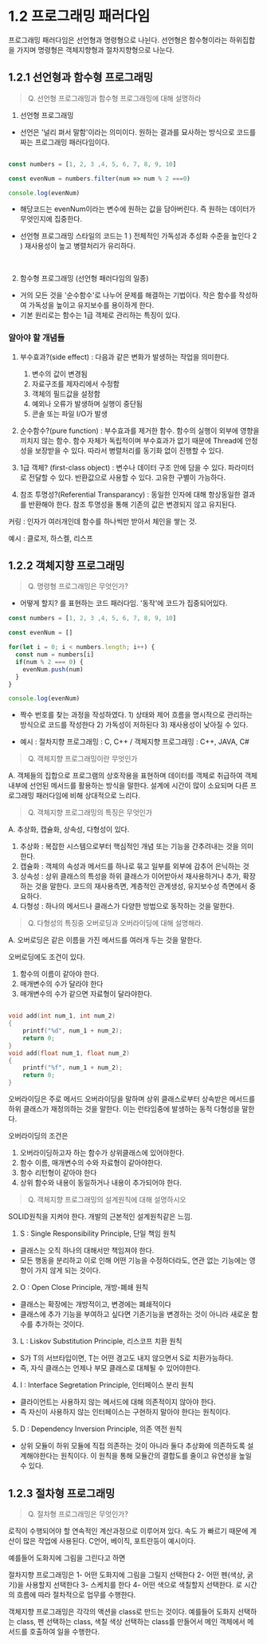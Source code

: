 # 1.2 프로그래밍 패러다임 

프로그래밍 패러다임은 선언형과 명령형으로 나뉜다. 선언형은 함수형이라는 하위집합을 가지며 명령형은 객체지향형과 절차지향형으로 나눈다. 

## 1.2.1 선언형과 함수형 프로그래밍

> Q. 선언형 프로그래밍과 함수형 프로그래밍에 대해 설명하라

1. 선언형 프로그래밍
- 선언은 '널리 펴서 말함'이라는 의미이다. 원하는 결과를 묘사하는 방식으로 코드를 짜는 프로그래밍 패러다임이다. 


```js

const numbers = [1, 2, 3 ,4, 5, 6, 7, 8, 9, 10]

const evenNum = numbers.filter(num => num % 2 ===0)

console.log(evenNum)
```

- 해당코드는 evenNum이라는 변수에 원하는 값을 담아버린다. 즉 원하는 데이터가 무엇인지에 집중한다. 

- 선언형 프로그래밍 스타일의 코드는 1 ) 전체적인 가독성과 추성화 수준을 높인다 2 ) 재사용성이 높고 병렬처리가 유리하다.


<br>

2. 함수형 프로그래밍 (선언형 패러다임의 일종)

- 거의 모든 것을 '순수함수'로 나누어 문제를 해결하는 기법이다. 작은 함수를 작성하여 가독성을 높이고 유지보수를 용이하게 한다. 
- 기본 원리로는 함수는 1급 객체로 관리하는 특징이 있다. 

### 알아야 할 개념들 

1. 부수효과?(side effect) : 다음과 같은 변화가 발생하는 작업을 의미한다.

   1. 변수의 값이 변경됨
   2. 자료구조를 제자리에서 수정함
   3. 객체의 필드값을 설정함
   4. 예외나 오류가 발생하며 실행이 중단됨
   5. 콘솔 또는 파일 I/O가 발생 

2. 순수함수?(pure function) : 부수효과를 제거한 함수. 함수의 실행이 외부에 영향을 끼치지 않는 함수.  함수 자체가 독립적이며 부수효과가 없기 때문에 Thread에 안정성을 보장받을 수 있다. 따라서 병렬처리를 동기화 없이 진행할 수 있다. 

3. 1급 객체? (first-class object) : 변수나 데이터 구조 안에 담을 수 있다. 파라미터로 전달할 수 있다. 반환값으로 사용할 수 있다. 고유한 구별이 가능하다. 

4. 참조 투명성?(Referential Transparancy) : 동일한 인자에 대해 항상동일한 결과를 반환해야 한다. 참조 투명성을 통해 기존의 값은 변경되지 않고 유지된다. 

커링 : 인자가 여러개인데 함수를 하나씩만 받아서 체인을 쌓는 것. 

예시 : 클로저, 하스켈, 리스프 



## 1.2.2 객체지향 프로그래밍


> Q. 명령형 프로그래밍은 무엇인가? 

- 어떻게 할지? 를 표현하는 코드 패러다임. '동작'에 코드가 집중되어있다. 

```js
const numbers = [1, 2, 3 ,4, 5, 6, 7, 8, 9, 10]

const evenNum = []

for(let i = 0; i < numbers.length; i++) {
  const num = numbers[i]
  if(num % 2 === 0) {
    evenNum.push(num)
  }
}

console.log(evenNum)

```

- 짝수 번호를 찾는 과정을 작성하였다. 1) 상태와 제어 흐름을 명시적으로 관리하는 방식으로 코드를 작성한다 2) 가독성이 저하된다 3) 재사용성이 낮아질 수 있다. 


- 예시 : 절차지향 프로그래밍 : C, C++ / 객체지향 프로그래밍 : C++, JAVA, C#



> Q. 객체지향 프로그래밍이란 무엇인가

A. 객체들의 집합으로 프로그램의 상호작용을 표현하며 데이터를 객체로 취급하여 객체 내부에 선언된 메서드를 활용하는 방식을 말한다. 설계에 시간이 많이 소요되며 다른 프로그래밍 패러다임에 비해 상대적으로 느리다. 


> Q. 객체지향 프로그래밍의 특징은 무엇인가 

A. 추상화, 캡슐화, 상속성, 다형성이 있다. 
1. 추상화 : 복잡한 시스템으로부터 핵심적인 개념 또는 기능을 간추려내는 것을 의미한다. 
2. 캡슐화 : 객체의 속성과 메서드를 하나로 묶고 일부를 외부에 감추어 은닉하는 것 
3. 상속성 : 상위 클래스의 특성을 하위 클래스가 이어받아서 재사용하거나 추가, 확장하는 것을 말한다. 코드의 재사용측면, 계층적인 관계생성, 유지보수성 측면에서 중요하다. 
4. 다형성 : 하나의 메서드나 클래스가 다양한 방법으로 동작하는 것을 말한다. 


> Q. 다형성의 특징중 오버로딩과 오버라이딩에 대해 설명해라.

A. 오버로딩은 같은 이름을 가진 메서드를 여러개 두는 것을 말한다. 

오버로딩에도 조건이 있다. 
1. 함수의 이름이 같아야 한다.
2. 매개변수의 수가 달라야 한다 
3. 매개변수의 수가 같으면 자료형이 달라야한다. 

```c

void add(int num_1, int num_2)
{
	printf("%d", num_1 + num_2);
    return 0;
}
void add(float num_1, float num_2)
{
	printf("%f", num_1 + num_2);
    return 0;
}
```


오버라이딩은 주로 메서드 오버라이딩을 말하며 상위 클래스로부터 상속받은 메서드를 하위 클래스가 재정의하는 것을 말한다. 이는 런타임중에 발생하는 동적 다형성을 말한다. 

오버라이딩의 조건은 
1. 오버라이딩하고자 하는 함수가 상위클래스에 있어야한다. 
2. 함수 이름, 매개변수의 수와 자료형이 같아야한다. 
3. 함수 리턴형이 같아야 한다 
4. 상위 함수와 내용이 동일하거나 내용이 추가되어야 한다.


> Q. 객체지향 프로그래밍의 설계원칙에 대해 설명하시오 

SOLID원칙을 지켜야 한다. 개발의 근본적인 설계원칙같은 느낌. 

1. S : Single Responsibility Principle, 단일 책임 원칙
- 클래스는 오직 하나의 대해서만 책임져야 한다. 
- 모든 행동을 분리하고 이로 인해 어떤 기능을 수정하더라도, 연관 없는 기능에는 영향이 가지 않게 되는 것이다. 

2. O : Open Close Principle, 개방-폐쇄 원칙
- 클래스는 확장에는 개방적이고, 변경에는 폐쇄적이다 
- 클래스에 추가 기능을 부여하고 싶다면 기존기능을 변경하는 것이 아니라 새로운 함수를 추가하는 것이다. 

3. L : Liskov Substitution Principle, 리스코프 치환 원칙
- S가 T의 서브타입이면, T는 어떤 경고도 내지 않으면서 S로 치환가능하다.
- 즉, 자식 클래스는 언제나 부모 클래스로 대체될 수 있어야한다. 


4. I : Interface Segretation Principle, 인터페이스 분리 원칙 
- 클라이언트는 사용하지 않는 메서드에 대해 의존적이지 않아야 한다. 
- 즉 자신이 사용하지 않는 인터페이스는 구현하지 말아야 한다는 원칙이다. 

5. D : Dependency Inversion Principle, 의존 역전 원칙 
- 상위 모듈이 하위 모듈에 직접 의존하는 것이 아니라 둘다 추상화에 의존하도록 설계해야한다는 원칙이다. 이 원칙을 통해 모듈간의 결합도를 줄이고 유연성을 높일 수 있다. 


## 1.2.3 절차형 프로그래밍


> Q. 절차형 프로그래밍은 무엇인가?

로직이 수행되어야 할 연속적인 계산과정으로 이루어져 있다. 속도 가 빠르기 때문에 계산이 많은 작업에 사용된다. C언어, 베이직, 포트란등이 예시이다. 

예를들어 도화지에 그림을 그린다고 하면 

절차지향 프로그래밍은 1- 어떤 도화지에 그림을 그릴지 선택한다 2- 어떤 펜(색상, 굵기)을 사용할지 선택한다 3- 스케치를 한다 4- 어떤 색으로 색칠할지 선택한다. 로 시간의 흐름에 따라 절차적으로 업무를 수행한다. 

객체지향 프로그래밍은 각각의 액션을 class로 만드는 것이다. 예를들어 도화지 선택하는 class, 펜 선택하는 class, 색칠 색상 선택하는 class를 만들어서 메인 객체에서 메서드를 호출하여 일을 수행한다. 





